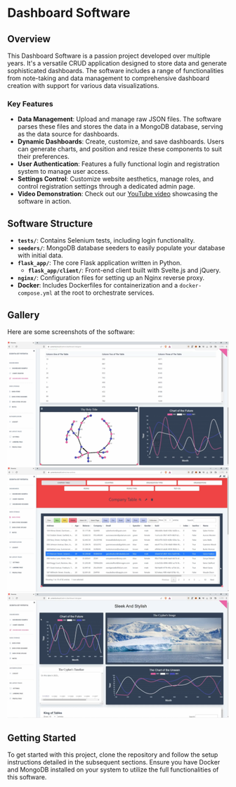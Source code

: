 # Dashboard Software

## Overview

This Dashboard Software is a passion project developed over multiple years. It's a versatile CRUD application designed to store data and generate sophisticated dashboards. The software includes a range of functionalities from note-taking and data management to comprehensive dashboard creation with support for various data visualizations.

### Key Features

- **Data Management**: Upload and manage raw JSON files. The software parses these files and stores the data in a MongoDB database, serving as the data source for dashboards.
- **Dynamic Dashboards**: Create, customize, and save dashboards. Users can generate charts, and position and resize these components to suit their preferences.
- **User Authentication**: Features a fully functional login and registration system to manage user access.
- **Settings Control**: Customize website aesthetics, manage roles, and control registration settings through a dedicated admin page.
- **Video Demonstration**: Check out our [YouTube video](https://www.youtube.com/watch?v=3yhtXmI0QGo) showcasing the software in action.

## Software Structure

- **`tests/`**: Contains Selenium tests, including login functionality.
- **`seeders/`**: MongoDB database seeders to easily populate your database with initial data.
- **`flask_app/`**: The core Flask application written in Python.
  - **`flask_app/client/`**: Front-end client built with Svelte.js and jQuery.
- **`nginx/`**: Configuration files for setting up an Nginx reverse proxy.
- **Docker**: Includes Dockerfiles for containerization and a `docker-compose.yml` at the root to orchestrate services.

## Gallery

Here are some screenshots of the software:

![Dashboard 1](bin/dashboard1.png)
![Dashboard 2](bin/dashboard2.png)
![Dashboard 3](bin/dashboard3.png)

## Getting Started

To get started with this project, clone the repository and follow the setup instructions detailed in the subsequent sections. Ensure you have Docker and MongoDB installed on your system to utilize the full functionalities of this software.

